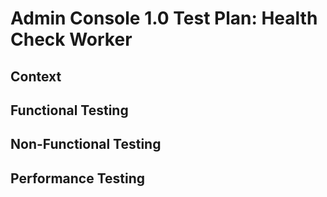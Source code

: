 # Admin Console 1.0 Test Plan: Health Check Worker

## Context

## Functional Testing

## Non-Functional Testing

## Performance Testing
